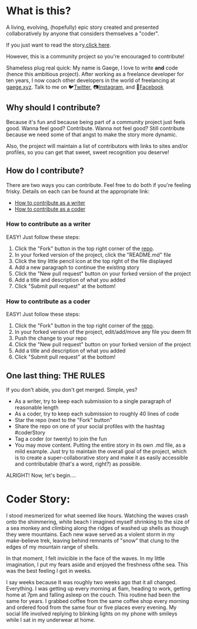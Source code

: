 # What is this?

A living, evolving, (hopefully) epic story created and presented collaboratively by anyone that considers themselves a "coder".

If you just want to read the story,[click here](#coder-story).

However, this is a community project so you're encouraged to contribute!

Shameless plug real quick: My name is Gaege, I love to write **and** code (hence this ambitious project). After working as a freelance developer for ten years, I now coach other developers in the world of freelancing at [gaege.xyz](https://www.gaege.xyz). Talk to me on :bird:[Twitter](https://www.twitter.com/gaegeroot), :camera:[Instagram](https://www.instagram.com/gaegeroot), and :bust_in_silhouette:[Facebook](https://www.facebook.com/gaegeroot)

## Why should I contribute?

Because it's fun and because being part of a community project just feels good. Wanna feel good? Contribute. Wanna not feel good? Still contribute because we need some of that angst to make the story more dynamic.

Also, the project will maintain a list of contributors with links to sites and/or profiles, so you can get that sweet, sweet recognition you deserve!

## How do I contribute?

There are two ways you can contribute. Feel free to do both if you're feeling frisky. Details on each can be found at the appropriate link:

* [How to contribute as a writer](#how-to-contribute-as-a-writer)
* [How to contribute as a coder](#how-to-contribute-as-a-coder)

### How to contribute as a writer
EASY! Just follow these steps:
1. Click the "Fork" button in the top right corner of the [repo](https://github.com/GaegeRoot/coder-story).
2. In your forked version of the project, click the "README.md" file
3. Click the tiny little pencil icon at the top right of the file displayed
4. Add a new paragraph to continue the existing story
5. Click the "New pull request" button on your forked version of the project
6. Add a title and description of what you added
7. Click "Submit pull request" at the bottom!

### How to contribute as a coder
EASY! Just follow these steps:
1. Click the "Fork" button in the top right corner of the [repo](https://github.com/GaegeRoot/coder-story).
2. In your forked version of the project, edit/add/move any file you deem fit
3. Push the change to your repo
4. Click the "New pull request" button on your forked version of the project
5. Add a title and description of what you added
6. Click "Submit pull request" at the bottom!

## One last thing: THE RULES
If you don't abide, you don't get merged. Simple, yes?
* As a writer, try to keep each submission to a single paragraph of reasonable length
* As a coder, try to keep each submission to roughly 40 lines of code
* Star the repo (next to the "Fork" button"
* Share the repo on one of your social profiles with the hashtag \#coderStory
* Tag a coder (or twenty) to join the fun
* You may move content. Putting the entire story in its own .md file, as a mild example. Just try to maintain the overall goal of the project, which is to create a super-collaborative story and make it as easily accessible and contributable (that's a word, right?) as possible.

ALRIGHT! Now, let's begin....

# Coder Story:

I stood mesmerized for what seemed like hours. Watching the waves crash onto the shimmering, white beach I imagined myself shrinking to the size of a sea monkey and climbing along the ridges of washed up shells as though they were mountains. Each new wave served as a violent storm in my make-believe trek, leaving behind remnants of "snow" that clung to the edges of my mountain range of shells. 

In that moment, I felt invicible in the face of the waves. In my little imagination, I put my fears aside and enjoyed the freshness ofthe sea. This was the best feeling I got in weeks.

I say weeks because It was roughly two weeks ago that it all changed. Everything. I was getting up every morning at 6am, heading to work, getting home at 7pm and falling asleep on the couch. This routine had been the same for years. I grabbed coffee from the same coffee shop every morning and ordered food from the same four or five places every evening. My social life involved replying to blinking lights on my phone with smileys while I sat in my underwear at home.
